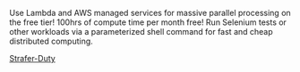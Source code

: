  Use Lambda and AWS managed services for massive parallel processing on the free tier! 100hrs of compute time per month free!
 Run Selenium tests or other workloads via a parameterized shell command for fast and cheap distributed computing.

 [Strafer-Duty](https://github.com/tsu-denim/strafer-duty)
